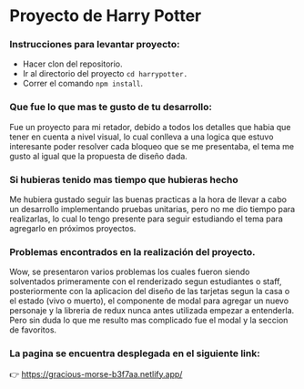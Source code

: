 # Proyecto de Harry Potter

### Instrucciones para levantar proyecto:

* Hacer clon del repositorio.
* Ir al directorio del proyecto `cd harrypotter.`
* Correr el comando `npm install`.

### Que fue lo que mas te gusto de tu desarrollo:
Fue un proyecto para mi retador, debido a todos los detalles que habia que tener en cuenta a nivel visual, lo cual conlleva a una logica que estuvo interesante poder resolver cada bloqueo que se me presentaba, el tema me gusto al igual que la propuesta de diseño dada.

### Si hubieras tenido mas tiempo que hubieras hecho
Me hubiera gustado seguir las buenas practicas a la hora de llevar a cabo un desarrollo implementando pruebas unitarias, pero no me dio tiempo para realizarlas, lo cual lo tengo presente para seguir estudiando el tema para agregarlo en próximos proyectos.

### Problemas encontrados en la realización del proyecto.
Wow, se presentaron varios problemas los cuales fueron siendo solventados primeramente con el renderizado segun estudiantes o staff, posteriormente con la aplicacion del diseño de las tarjetas segun la casa o el estado (vivo o muerto), el componente de modal para agregar un nuevo personaje y la libreria de redux nunca antes utilizada empezar a entenderla. Pero sin duda lo que me resulto mas complicado fue el modal y la seccion de favoritos.


### La pagina se encuentra desplegada en el siguiente link:
:point_right: https://gracious-morse-b3f7aa.netlify.app/

